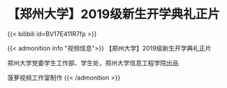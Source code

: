 # 【郑州大学】2019级新生开学典礼正片



{{< bilibili id=BV17E411R7fp >}}

{{< admonition info "视频信息">}}
【郑州大学】2019级新生开学典礼正片


郑州大学党委学生工作部、学生处，郑州大学信息工程学院出品

菠萝视频工作室制作
{{< /admonition >}}

